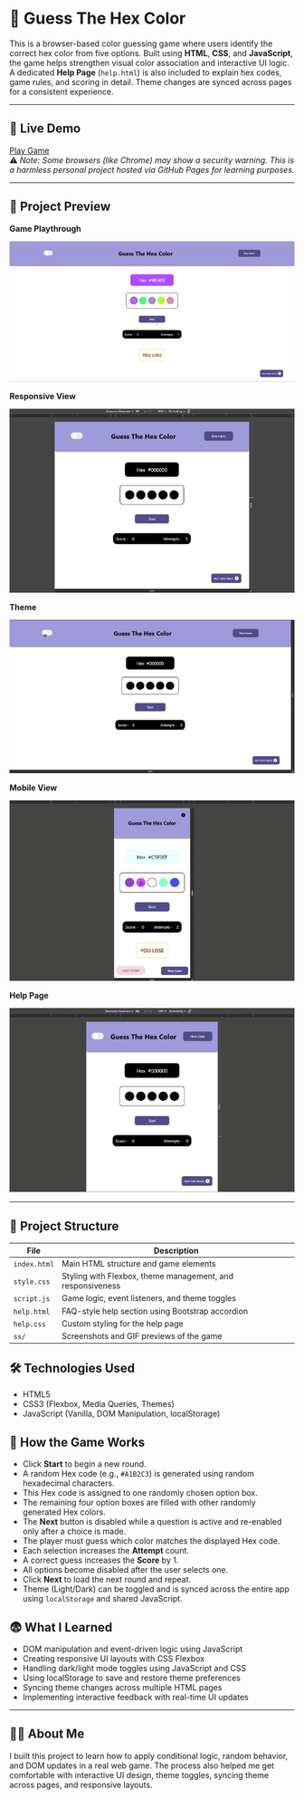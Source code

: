 <h1>🎨 Guess The Hex Color</h1>

<p>
  This is a browser-based color guessing game where users identify the correct hex color from five options. Built using <strong>HTML</strong>, <strong>CSS</strong>, and <strong>JavaScript</strong>, the game helps strengthen visual color association and interactive UI logic. A dedicated <strong>Help Page</strong> (<code>help.html</code>) is also included to explain hex codes, game rules, and scoring in detail. Theme changes are synced across pages for a consistent experience.
</p>

<hr />

<h2>🔗 Live Demo</h2>
<p>
  <a href="https://ks-fsdev.github.io/guess-the-color/" target="_blank">Play Game</a><br />
  ⚠️ <em>Note: Some browsers (like Chrome) may show a security warning. This is a harmless personal project hosted via GitHub Pages for learning purposes.</em>
</p>

<hr />

<h2>📸 Project Preview</h2>

<p><strong>Game Playthrough</strong></p>
<img src="./ss/landing-page.gif" alt="Gameplay Preview" />

<p><strong>Responsive View</strong></p>
<img src="./ss/responsive.gif" alt="Responsive Layout" />

<p><strong>Theme</strong></p>
<img src="./ss/theme.gif" alt="Theme" />

<p><strong>Mobile View</strong></p>
<img src="./ss/mobile-view.gif" alt="Mobile view" />

<p><strong>Help Page</strong></p>
<img src="./ss/help-page.gif" alt="Help page" />

<hr />

<h2>📂 Project Structure</h2>
<table>
  <thead>
    <tr>
      <th>File</th>
      <th>Description</th>
    </tr>
  </thead>
  <tbody>
    <tr>
      <td><code>index.html</code></td>
      <td>Main HTML structure and game elements</td>
    </tr>
    <tr>
      <td><code>style.css</code></td>
      <td>Styling with Flexbox, theme management, and responsiveness</td>
    </tr>
    <tr>
      <td><code>script.js</code></td>
      <td>Game logic, event listeners, and theme toggles</td>
    </tr>
    <tr>
      <td><code>help.html</code></td>
      <td>FAQ-style help section using Bootstrap accordion</td>
    </tr>
    <tr>
      <td><code>help.css</code></td>
      <td>Custom styling for the help page</td>
    </tr>
    <tr>
      <td><code>ss/</code></td>
      <td>Screenshots and GIF previews of the game</td>
    </tr>
  </tbody>
</table>

<h2>🛠️ Technologies Used</h2>
<ul>
  <li>HTML5</li>
  <li>CSS3 (Flexbox, Media Queries, Themes)</li>
  <li>JavaScript (Vanilla, DOM Manipulation, localStorage)</li>
</ul>

<h2>📂 How the Game Works</h2>
<ul>
  <li>Click <strong>Start</strong> to begin a new round.</li>
  <li>A random Hex code (e.g., <code>#A1B2C3</code>) is generated using random hexadecimal characters.</li>
  <li>This Hex code is assigned to one randomly chosen option box.</li>
  <li>The remaining four option boxes are filled with other randomly generated Hex colors.</li>
  <li>The <strong>Next</strong> button is disabled while a question is active and re-enabled only after a choice is made.</li>
  <li>The player must guess which color matches the displayed Hex code.</li>
  <li>Each selection increases the <strong>Attempt</strong> count.</li>
  <li>A correct guess increases the <strong>Score</strong> by 1.</li>
  <li>All options become disabled after the user selects one.</li>
  <li>Click <strong>Next</strong> to load the next round and repeat.</li>
  <li>Theme (Light/Dark) can be toggled and is synced across the entire app using <code>localStorage</code> and shared JavaScript.</li>
</ul>

<h2>😨 What I Learned</h2>
<ul>
  <li>DOM manipulation and event-driven logic using JavaScript</li>
  <li>Creating responsive UI layouts with CSS Flexbox</li>
  <li>Handling dark/light mode toggles using JavaScript and CSS</li>
  <li>Using localStorage to save and restore theme preferences</li>
  <li>Syncing theme changes across multiple HTML pages</li>
  <li>Implementing interactive feedback with real-time UI updates</li>
</ul>

<hr />
<h2>🙋‍♀️ About Me</h2>
<p>
  I built this project to learn how to apply conditional logic, random behavior, and DOM updates in a real web game. The process also helped me get comfortable with interactive UI design, theme toggles, syncing theme across pages, and responsive layouts.
</p>
